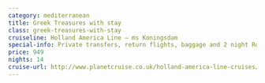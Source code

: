 ```yaml
---
category: mediterranean
title: Greek Treasures with stay
class: greek-treasures-with-stay
cruiseline: Holland America Line – ms Koningsdam
special-info: Private transfers, return flights, baggage and 2 night Rome stay
price: 949
nights: 14
cruise-url: http://www.planetcruise.co.uk/holland-america-line-cruises/ms-koningsdam/28-september-2016/121075?utm_medium=referral&utm_source=secret-escapes&utm_campaign=website
---
```

